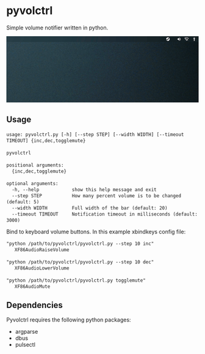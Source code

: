 # pyvolctrl

Simple volume notifier written in python.

![](resources/preview.gif)



## Usage

```
usage: pyvolctrl.py [-h] [--step STEP] [--width WIDTH] [--timeout TIMEOUT] {inc,dec,togglemute}

pyvolctrl

positional arguments:
  {inc,dec,togglemute}

optional arguments:
  -h, --help            show this help message and exit
  --step STEP           How many percent volume is to be changed (default: 5)
  --width WIDTH         Full width of the bar (default: 20)
  --timeout TIMEOUT     Notification timeout in milliseconds (default: 3000)

```



Bind to keyboard volume buttons. In this example xbindkeys config file:

```
"python /path/to/pyvolctrl/pyvolctrl.py --step 10 inc"
   XF86AudioRaiseVolume

"python /path/to/pyvolctrl/pyvolctrl.py --step 10 dec"
   XF86AudioLowerVolume

"python /path/to/pyvolctrl/pyvolctrl.py togglemute"
   XF86AudioMute
```



## Dependencies

Pyvolctrl requires the following python packages:

- argparse
- dbus
- pulsectl

